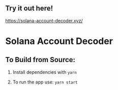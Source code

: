 ## Try it out here! 
https://solana-account-decoder.xyz/

# Solana Account Decoder

## To Build from Source:

1. Install dependencies with
   `yarn`

2. To run the app use:
   `yarn start`
